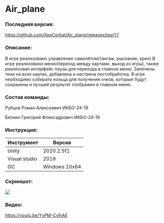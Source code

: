 # Air_plane
### Последняя версия:
https://github.com/XepCorbat/Air_plane/releases/tag/1.1

### Описание:
В игре реализовано управление самолётом(тангаж, рыскание, крен)
В игре реализовано меню(переход между картами, выход из игры), также реализован интерфейс паузы для перехода в главное меню. 
Запечены тени на всех картах, добавлена и настрена постобработка.
В игре необходимо собирать кольца для получения очков, которые будут сохранены и лучший результат отображен в главном меню.

### Состав команды:
Рубцов Роман Алексеевич ИКБО-24-19

Белкин Григорий Флексадрович ИКБО-24-19

### Инструкция:
|Инструмент|Версия|
|-|-|
|Unity|2020.2.5f1|
|Visual studio|2019|
|OC|Windows 10x64|

### Скриншот:
![](images/1.png)

### Видео:
https://youtu.be/YyPM-CylhAE